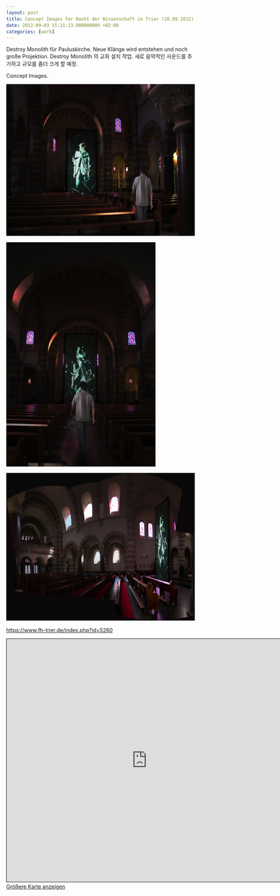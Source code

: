 ```yaml
---
layout: post
title: Concept Images for Nacht der Wissenschaft in Trier (28.09.2012)
date: 2012-09-03 15:21:13.000000000 +02:00
categories: [work]
---
```

<p>Destroy Monolith für Pauluskirche. Neue Klänge wird entstehen und noch große Projektion. Destroy Monolith 의 교회 설치 작업. 새로 음악적인 사운드를 추가하고 규모를 좀더 크게 할 예정.</p>
<p>Concept Images.</p>
<p><img src="/assets/paulusplatzkirche_collage-600x406.jpg" width="600" height="406" /></p>
<p><img src="/assets/paulusplatzkirche_collage_vor-413x620-399x600.jpg" width="399" height="600" /></p>
<p><img src="/assets/path-600x395.jpg" width="600" height="395" /></p>
<p><a title="Link https://www.fh-trier.de" href="https://www.fh-trier.de/index.php?id=5260">https://www.fh-trier.de/index.php?id=5260</a></p>

<iframe width="750" height="650" frameborder="0" scrolling="no" marginheight="0" marginwidth="0" src="http://www.openstreetmap.org/export/embed.html?bbox=6.632587909698486%2C49.75631795862313%2C6.637743115425109%2C49.75993593889568&amp;layer=mapnik&amp;marker=49.75812698250255%2C6.635168194770813" style="border: 1px solid black"></iframe><a href="http://www.openstreetmap.org/?mlat=49.75813&amp;mlon=6.63517#map=18/49.75813/6.63517">Größere Karte anzeigen</a>